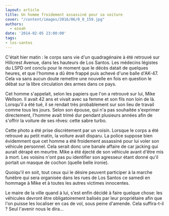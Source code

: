```yaml
---
layout: article
title: Un homme froidement assassiné pour sa voiture
cover: "/content/images/2016/06/0_0_159.jpg"
authors:
  - ezoah
date: '2014-02-05 23:00:00'
tags:
- los-santos
---
```


C'était hier matin : le corps sans vie d'un quadragénaire à été retrouvé sur Hillcrest Avenue, dans les hauteurs de Los Santos. Les médecins légistes du LSPD ont conclu pour le moment que le décès datait de quelques heures, et que l'homme a dû être frappé puis achevé d'une balle d'AK-47. Cela va sans aucun doute remettre une nouvelle en fois en question le débat sur la libre circulation des armes dans ce pays.

Cet homme s'appelait, selon les papiers que l'on a retrouvé sur lui, Mike Wellson. Il avait 42 ans et vivait avec sa femme et son fils non loin de là. Lorsqu'il a été tué, il se rendait très probablement sur son lieu de travail comme tous les jours. Selon son épouse, qui n'a pas souhaitée s'exprimer directement, l'homme avait trimé dur pendant plusieurs années afin de s'offrir la voiture de ses rêves: cette sabre turbo.

Cette photo a été prise discrètement par un voisin. Lorsque le corps a été retrouvé au petit matin, la voiture avait disparu. La police suppose bien évidemment que cet homme a été froidement assassiné pour lui voler son véhicule personnel. Cela serait donc une banale affaire de car jacking qui aurait dérapé en meurtre. Mike a été éjecté de son véhicule avant d'être mis à mort. Les voisins n'ont pas pu identifier son agresseur étant donné qu'il portait un masque de cochon (quelle belle ironie).

Quoiqu'il en soit, tout ceux qui le désire peuvent participer à la marche funèbre qui sera organisée dans les rues de Los Santos ce samedi en hommage à Mike et à toutes les autres victimes innocentes.

Le maire de la ville quand à lui, s'est enfin décidé à faire quelque chose: les véhicules devront être obligatoirement balisés par leur propriétaire afin que l'on puisse les localiser en cas de vol, sous peine d'amende. Cela suffira-t-il ? Seul l'avenir nous le dira...
